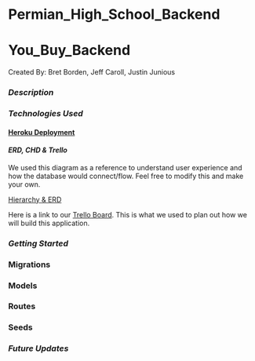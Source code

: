 # Permian_High_School_Backend

# You_Buy_Backend

Created By: Bret Borden, Jeff Caroll, Justin Junious

### **_Description_**

### **_Technologies Used_**

#### [Heroku Deployment](https://you-buyapp.herokuapp.com/)

#### **_ERD, CHD & Trello_**

We used this diagram as a reference to understand user experience and how the database would connect/flow.
Feel free to modify this and make your own.

[Hierarchy & ERD](https://lucid.app/lucidchart/4263c6df-4b53-4af9-a5b5-2bc239650d16/edit?beaconFlowId=8E762186E8C17829&invitationId=inv_b2b63ddd-2122-4422-9b5e-b74dcf548ce1&page=0_0#)

Here is a link to our [Trello Board](https://trello.com/invite/b/fZiBbvIG/ATTI6840e31eff69feba38702e724a6c9d06F3B42DE2/permian-high-school). This is what we used to plan out how we will build this application.

### **_Getting Started_**

### Migrations

### Models

### Routes

### Seeds

### **_Future Updates_**
